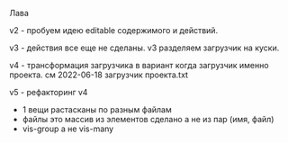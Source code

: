 Лава

v2 - пробуем идею editable содержимого и действий.

v3 - действия все еще не сделаны. v3 разделяем загрузчик на куски.

v4 - трансформация загрузчика в вариант когда загрузчик именно проекта.
см 2022-06-18 загрузчик проекта.txt

v5 - рефакторинг v4
* 1 вещи растасканы по разным файлам
* файлы это массив из элементов сделано а не из пар (имя, файл)
* vis-group а не vis-many